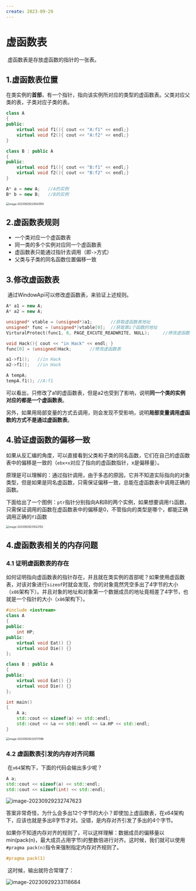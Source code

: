 ```yaml
---
create: 2023-09-29
---
```

# 虚函数表

​	虚函数表是存放虚函数的指针的一张表。

## 1.虚函数表位置

​	在类实例的**首部**，有一个指针，指向该实例所对应的类型的虚函数表。父类对应父类的表，子类对应子类的表。

```C++
class A
{
public:
    virtual void f1(){ cout << "A:f1" << endl;}
    virtual void f2(){ cout << "A:f2" << endl;}
}

class B : public A
{
public:
    virtual void f1(){ cout << "B:f1" << endl;}
    virtual void f2(){ cout << "B:f2" << endl;}
}

A* a = new A;	//A的实例
B* b = new B;	//B的实例
```

<img src="./assets/image-20230929224543910.png" alt="image-20230929224543910" style="zoom: 50%;" />

## 2.虚函数表规则

* 一个类对应一个虚函数表
* 同一类的多个实例对应同一个虚函数表
* 虚函数表只能通过指针去调用（即`->`方式）
* 父类与子类的同名函数位置偏移一致

## 3.修改虚函数表

​	通过WindowApi可以修改虚函数表，来验证上述规则。

```C++
A* a1 = new A;
A* a2 = new A;

unsigned* vtable = (unsigned*)a1;		//获取虚函数表地址
unsigned* func = (unsigned*)vtable[0];	//获取第i个函数的地址
VirturalProtect(func1, 8, PAGE_EXCUTE_READWRITE, NULL);		//修改虚函数内存对应的属性

void Hack(){ cout << "in Hack" << endl; }
func[0] = (unsigned)Hack;		//修改虚函数表

a1->f1();	//in Hack
a2->f1();	//in Hack

A tempA;
tempA.f1();	//A:f1
```

​	可以看出，只修改了a1的虚函数表，但是a2也受到了影响，说明**同一个类的实例对应的都是一个虚函数表**。

​	另外，如果用局部变量的方式去调用，则会发现不受影响，说明**局部变量调用虚函数的方式不是通过虚函数表**。

## 4.验证虚函数的偏移一致

​	如果从反汇编的角度，可以直接看到父类和子类的同名函数，它们在自己的虚函数表中的偏移是一致的（`ebx+x`对应了指向的虚函数指针，x是偏移量）。

​	原理是可以理解的：通过指针调用，由于多态的原因，它并不知道实际指向的对象类型，但是如果是同名虚函数，只需保证偏移一致，总能在虚函数表中调用正确的函数。

​	下面给出了一个图例：`ptr`指针分别指向A和B的两个实例，如果想要调用`f1`函数，只需保证调用的函数在虚函数表中的偏移是0，不管指向的类型是哪个，都能正确调用正确的`f1`函数

<img src="./assets/image-20230929231022152.png" alt="image-20230929231022152" style="zoom:50%;" />

## 4.虚函数表相关的内存问题

### 4.1 证明虚函数表的存在

​	如何证明指向虚函数表的指针存在，并且就在类实例的首部呢？如果使用虚函数表，对该对象进行`sizeof`时就会发现，你的对象竟然凭空多出了4字节的大小（`x86`架构下）。并且对象的地址和对象第一个数据成员的地址竟相差了4字节，也就是一个指针的大小（`x86`架构下）。

```C++
#include <iostream>
class A
{
public:
    int HP;
public:
    virtual void Eat() {}
    virtual void Die() {}
};

class B : public A
{
public:
    virtual void Eat() {}
    virtual void Die() {}
};

int main()
{
    A a;
    std::cout << sizeof(a) << std::endl;
    std::cout << &a << std::endl << &a.HP << std::endl;
}
```

<img src="./assets/image-20230929232517096.png" alt="image-20230929232517096" style="zoom: 50%;" />

### 4.2 虚函数表引发的内存对齐问题

​	在`x64`架构下，下面的代码会输出多少呢？

```C++
A a;
std::cout << sizeof(a) << std::endl;
std::cout << sizeof(int) << std::endl;
```

![image-20230929232747623](./assets/image-20230929232747623.png)

​	答案非常奇怪，为什么会多出12个字节的大小？即使加上虚函数表，在x64架构下，应该也就是多出8字节才对。没错，是内存对齐引发了多出的4个字节。

​	如果你不知道内存对齐的规则了，可以这样理解：数据成员的偏移量以min(pack(n)，最大成员占用字节)的整数倍进行对齐。这时候，我们就可以使用`#pragma pack(n)`指令来强制指定内存对齐规则了。

```C++
#pragma pack(1)
```

​	这时候，输出就符合常理了：

![image-20230929233118684](./assets/image-20230929233118684.png)









